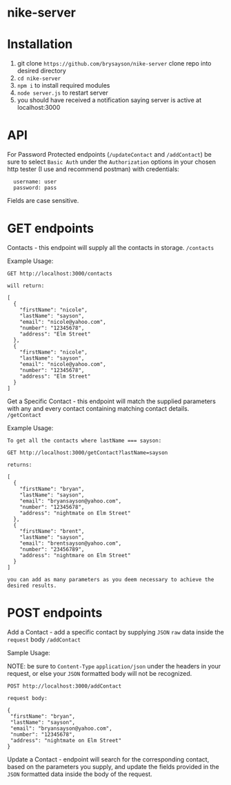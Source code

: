 # nike-server

# Installation
1. git clone `https://github.com/brysayson/nike-server` clone repo into desired directory
2. `cd nike-server`
3. `npm i` to install required modules
4. `node server.js` to restart server
5. you should have received a notification saying server is active at localhost:3000

# API
For Password Protected endpoints (`/updateContact` and `/addContact`) be sure to select `Basic Auth` under the `Authorization`
options in your chosen http tester (I use and recommend postman) with credentials:
```
  username: user
  password: pass
```

Fields are case sensitive.

# GET endpoints

  Contacts - this endpoint will supply all the contacts in storage.
  `/contacts`

  Example Usage:

  ```
  GET http://localhost:3000/contacts

  will return:

  [
    {
      "firstName": "nicole",
      "lastName": "sayson",
      "email": "nicole@yahoo.com",
      "number": "12345678",
      "address": "Elm Street"
    },
    {
      "firstName": "nicole",
      "lastName": "sayson",
      "email": "nicole@yahoo.com",
      "number": "12345678",
      "address": "Elm Street"
    }
  ]

  ```

  Get a Specific Contact - this endpoint will match the supplied parameters with any and every contact containing
  matching contact details.
  `/getContact`
  
  Example Usage:
  
  ```
  To get all the contacts where lastName === sayson:

  GET http://localhost:3000/getContact?lastName=sayson

  returns:

  [
    {
      "firstName": "bryan",
      "lastName": "sayson",
      "email": "bryansayson@yahoo.com",
      "number": "12345678",
      "address": "nightmate on Elm Street"
    },
    {
      "firstName": "brent",
      "lastName": "sayson",
      "email": "brentsayson@yahoo.com",
      "number": "23456789",
      "address": "nightmare on Elm Street"
    }
  ]

  you can add as many parameters as you deem necessary to achieve the desired results.

  ```

# POST endpoints
  
  Add a Contact - add a specific contact by supplying `JSON` `raw` data inside the `request` body
  `/addContact`

  Sample Usage:

  
  NOTE: be sure to `Content-Type` `application/json` under the headers in your request, or else your `JSON` formatted body
  will not be recognized.

  ```
  POST http://localhost:3000/addContact

  request body:

  {
   "firstName": "bryan",
   "lastName": "sayson",
   "email": "bryansayson@yahoo.com",
   "number": "12345678",
   "address": "nightmate on Elm Street"
  }
  ```

  Update a Contact - endpoint will search for the corresponding contact, based on the parameters you supply,
  and update the fields provided in the `JSON` formatted data inside the body of the request.
  
  
  
  
  
                                                                  
